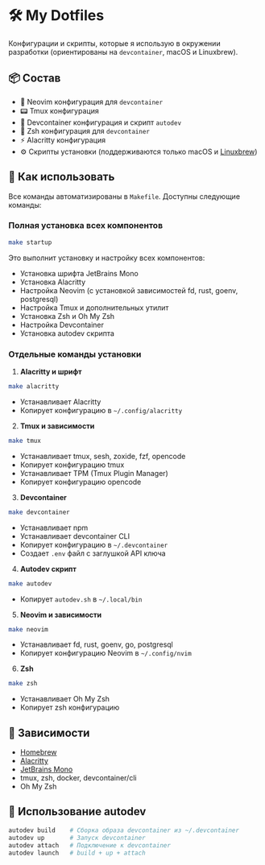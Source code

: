 # 🛠️ My Dotfiles

Конфигурации и скрипты, которые я использую в окружении разработки (ориентированы на `devcontainer`, macOS и Linuxbrew).

## 📦 Состав

* 📝 Neovim конфигурация для `devcontainer`
* 📟 Tmux конфигурация
* 🐳 Devcontainer конфигурация и скрипт `autodev`
* 🐚 Zsh конфигурация для `devcontainer`
* ⚡ Alacritty конфигурация
* ⚙️ Скрипты установки (поддерживаются только macOS и [Linuxbrew](https://brew.sh))

## 🚀 Как использовать

Все команды автоматизированы в `Makefile`. Доступны следующие команды:

### Полная установка всех компонентов

```bash
make startup
```

Это выполнит установку и настройку всех компонентов:
- Установка шрифта JetBrains Mono
- Установка Alacritty
- Настройка Neovim (с установкой зависимостей fd, rust, goenv, postgresql)
- Настройка Tmux и дополнительных утилит
- Установка Zsh и Oh My Zsh
- Настройка Devcontainer
- Установка autodev скрипта

### Отдельные команды установки

1. **Alacritty и шрифт**
```bash
make alacritty
```
- Устанавливает Alacritty
- Копирует конфигурацию в `~/.config/alacritty`

2. **Tmux и зависимости**
```bash
make tmux
```
- Устанавливает tmux, sesh, zoxide, fzf, opencode
- Копирует конфигурацию tmux
- Устанавливает TPM (Tmux Plugin Manager)
- Копирует конфигурацию opencode

3. **Devcontainer**
```bash
make devcontainer
```
- Устанавливает npm
- Устанавливает devcontainer CLI
- Копирует конфигурацию в `~/.devcontainer`
- Создает `.env` файл с заглушкой API ключа

4. **Autodev скрипт**
```bash
make autodev
```
- Копирует `autodev.sh` в `~/.local/bin`

5. **Neovim и зависимости**
```bash
make neovim
```
- Устанавливает fd, rust, goenv, go, postgresql
- Копирует конфигурацию Neovim в `~/.config/nvim`

6. **Zsh**
```bash
make zsh
```
- Устанавливает Oh My Zsh
- Копирует zsh конфигурацию

## 📝 Зависимости

* [Homebrew](https://brew.sh)
* [Alacritty](https://alacritty.org)
* [JetBrains Mono](https://www.jetbrains.com/lp/mono)
* tmux, zsh, docker, devcontainer/cli
* Oh My Zsh

## 🔧 Использование autodev

```bash
autodev build    # Сборка образа devcontainer из ~/.devcontainer
autodev up       # Запуск devcontainer
autodev attach   # Подключение к devcontainer
autodev launch   # build + up + attach
```
